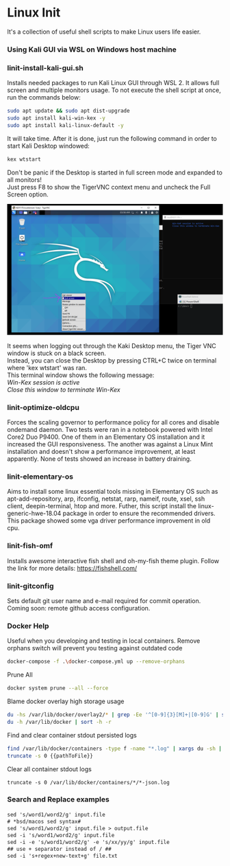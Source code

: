 # Linux Init

It's a collection of useful shell scripts to make Linux users life easier.

### Using Kali GUI via WSL on Windows host machine 
### linit-install-kali-gui.sh
Installs needed packages to run Kali Linux GUI through WSL 2. 
It allows full screen and multiple monitors usage.
To not execute the shell script at once, run the commands below:
```sh
sudo apt update && sudo apt dist-upgrade
sudo apt install kali-win-kex -y 
sudo apt install kali-linux-default -y
```

It will take time. After it is done, just run the following command in order to start Kali Desktop windowed:
```sh
kex wtstart
```

Don't be panic if the Desktop is started in full screen mode and expanded to all monitors!\
Just press F8 to show the TigerVNC context menu and uncheck the Full Screen option.

![Exit Full Screen](/images/kaliKex001.png)

It seems when logging out through the Kaki Desktop menu, the Tiger VNC window is stuck on a black screen.\
Instead, you can close the Desktop by pressing CTRL+C twice on terminal where 'kex wtstart' was ran.\
This terminal window shows the following message:\
_Win-Kex session is active_\
_Close this window to terminate Win-Kex_

### linit-optimize-oldcpu
Forces the scaling governor to performance policy for all cores and disable ondemand daemon. Two tests were ran in a notebook powered with Intel Core2 Duo P9400. One of them in an Elementary OS installation and it increased the GUI responsiveness. The another was against a Linux Mint installation and doesn't show a performance improvement, at least apparently. None of tests showed an increase in battery draining.

### linit-elementary-os
Aims to install some linux essential tools missing in Elementary OS such as apt-add-repository, arp, ifconfig, netstat, rarp, nameif, route, xsel, ssh client, deepin-terminal, htop and more. Futher, this script install the linux-generic-hwe-18.04 package in order to ensure the recommended drivers. This package showed some vga driver performance improvement in old cpu.

### linit-fish-omf
Installs awesome interactive fish shell and oh-my-fish theme plugin. Follow the link for more details: https://fishshell.com/

### linit-gitconfig
Sets default git user name and e-mail required for commit operation. 
Coming soon: remote github access configuration. 


### Docker Help
Useful when you developing and testing in local containers. 
Remove orphans switch will prevent you testing against outdated code
```sh
docker-compose -f .\docker-compose.yml up --remove-orphans
```

Prune All
```sh
docker system prune --all --force
```

Blame docker overlay high storage usage
```sh
du -hs /var/lib/docker/overlay2/* | grep -Ee '^[0-9]{3}[M]+|[0-9]G' | sort -h
du -h /var/lib/docker | sort -h -r
```

Find and clear container stdout persisted logs
```sh
find /var/lib/docker/containers -type f -name "*.log" | xargs du -sh | sort -h -r
truncate -s 0 {{pathToFile}}
```

Clear all container stdout logs
```
truncate -s 0 /var/lib/docker/containers/*/*-json.log
```

### Search and Replace examples
```
sed 's/word1/word2/g' input.file
# *bsd/macos sed syntax#
sed 's/word1/word2/g' input.file > output.file
sed -i 's/word1/word2/g' input.file
sed -i -e 's/word1/word2/g' -e 's/xx/yy/g' input.file
## use + separator instead of / ##
sed -i 's+regex+new-text+g' file.txt
```
